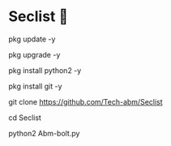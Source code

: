 # Seclist 💯

pkg update -y

pkg upgrade -y

pkg install python2 -y

pkg install git -y

git clone https://github.com/Tech-abm/Seclist

cd Seclist

python2 Abm-bolt.py
